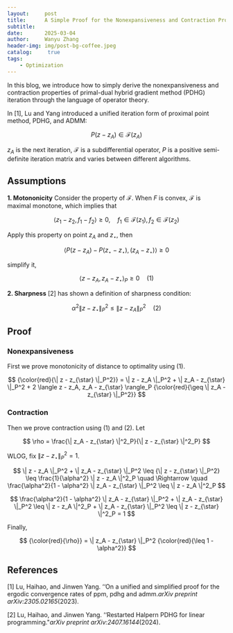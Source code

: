 ```yaml
---
layout:     post
title:      A Simple Proof for the Nonexpansiveness and Contraction Properties of PDHG
subtitle:   
date:       2025-03-04
author:     Wanyu Zhang
header-img: img/post-bg-coffee.jpeg
catalog: 	 true
tags:
    - Optimization
---
```


In this blog, we introduce how to simply derive the nonexpansiveness and contraction properties of primal-dual hybrid gradient method (PDHG) iteration through the language of operator theory.

In [1], Lu and Yang introduced a unified iteration form of proximal point method, PDHG, and ADMM:

$$
P (z - z_A) \in \mathcal{F} (z_A)
$$

$z_A$ is the next iteration, $\mathcal{F}$ is a subdifferential operator, $P$ is a positive semi-definite iteration matrix and varies between different algorithms. 

## Assumptions

**1. Motononicity** Consider the property of $\mathcal{F}$. When $F$ is convex, $\mathcal{F}$ is maximal monotone, which implies that


$$
\langle z_1 - z_2, f_1 - f_2 \rangle \geq 0, \quad f_1 \in \mathcal{F} (z_1), f_2 \in
   \mathcal{F} (z_2)
$$


Apply this property on point $z_A$ and $z_{\star}$, then


$$
\langle P (z - z_A) - P (z_{\star} - z_{\star}), (z_A - z_{\star}) \rangle
   \geq 0
$$



simplify it,


$$
\langle z - z_A, z_A - z_{\star} \rangle_P \geq 0 \quad (1)
$$



**2. Sharpness** [2] has shown a definition of sharpness condition:


$$
\alpha^2 \| z - z_{\star} \|^2_P \leq \| z - z_A \|^2_P  \quad (2)
$$


## Proof

### Nonexpansiveness

First we prove monotonicity of distance to optimality using (1).

$$
{\color{red}{\| z - z_{\star} \|_P^2}} = \| z - z_A \|_P^2 + \| z_A -
  z_{\star} \|_P^2 + 2 \langle z - z_A, z_A - z_{\star} \rangle_P
  {\color{red}{\geq \| z_A - z_{\star} \|_P^2}}
$$

### Contraction

Then we prove contraction using (1) and (2). Let


$$
\rho = \frac{\| z_A - z_{\star} \|^2_P}{\| z - z_{\star} \|^2_P}
$$


WLOG, fix $\| z - z_{\star} \|^2_P = 1$.

$$
\| z - z_A \|_P^2 + \| z_A - z_{\star} \|_P^2 \leq
   {\| z - z_{\star} \|_P^2} \leq
   \frac{1}{\alpha^2} \| z - z_A \|^2_P \quad \Rightarrow \quad
   \frac{\alpha^2}{1 - \alpha^2} \| z_A - z_{\star} \|_P^2 \leq \| z - z_A \|^2_P
$$

$$
\frac{\alpha^2}{1 - \alpha^2} \| z_A - z_{\star} \|_P^2 + \| z_A -
   z_{\star} \|_P^2 \leq \| z - z_A \|^2_P + \| z_A - z_{\star} \|_P^2 \leq \|
   z - z_{\star} \|^2_P = 1
$$

Finally,

$$
 {\color{red}{\rho}} = \| z_A - z_{\star} \|_P^2 {\color{red}{\leq 1 -
   \alpha^2}} 
$$

## References

[1] Lu, Haihao, and Jinwen Yang. ‘‘On a unified and simplified proof for the ergodic convergence rates of ppm, pdhg and admm.*arXiv preprint arXiv:2305.02165*(2023).

[2] Lu, Haihao, and Jinwen Yang. ‘‘Restarted Halpern PDHG for linear programming."*arXiv preprint arXiv:2407.16144*(2024).

